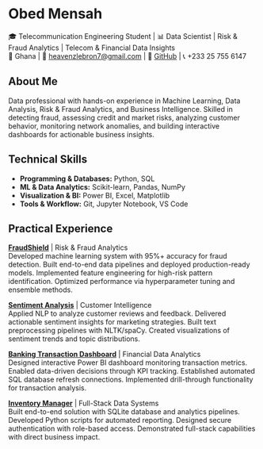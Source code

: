 # Obed Mensah  
🎓 Telecommunication Engineering Student | 📊 Data Scientist | Risk & Fraud Analytics | Telecom & Financial Data Insights  
📍 Ghana | 📧 heavenzlebron7@gmail.com | 🔗 [GitHub](https://github.com/Omensah-15) | 📞 +233 25 755 6147

## About Me  
Data professional with hands-on experience in Machine Learning, Data Analysis, Risk & Fraud Analytics, and Business Intelligence. Skilled in detecting fraud, assessing credit and market risks, analyzing customer behavior, monitoring network anomalies, and building interactive dashboards for actionable business insights.


## Technical Skills  

- **Programming & Databases:** Python, SQL  
- **ML & Data Analytics:** Scikit-learn, Pandas, NumPy  
- **Visualization & BI:** Power BI, Excel, Matplotlib  
- **Tools & Workflow:** Git, Jupyter Notebook, VS Code  


## Practical Experience

[**FraudShield**](https://github.com/Omensah-15/FraudShield) | Risk & Fraud Analytics  
Developed machine learning system with 95%+ accuracy for fraud detection. Built end-to-end data pipelines and deployed production-ready models. Implemented feature engineering for high-risk pattern identification. Optimized performance via hyperparameter tuning and ensemble methods.

[**Sentiment Analysis**](https://github.com/Omensah-15/SentimentAnalysisofCustomerFeedback) | Customer Intelligence  
Applied NLP to analyze customer reviews and feedback. Delivered actionable sentiment insights for marketing strategies. Built text preprocessing pipelines with NLTK/spaCy. Created visualizations of sentiment trends and topic distributions.

[**Banking Transaction Dashboard**](https://github.com/Omensah-15/Bank_Transcaction_Insights) | Financial Data Analytics  
Designed interactive Power BI dashboard monitoring transaction metrics. Enabled data-driven decisions through KPI tracking. Established automated SQL database refresh connections. Implemented drill-through functionality for transaction analysis.

[**Inventory Manager**](https://github.com/Omensah-15/Inventory-Manager) | Full-Stack Data Systems  
Built end-to-end solution with SQLite database and analytics pipelines. Developed Python scripts for automated reporting. Designed secure authentication with role-based access. Demonstrated full-stack capabilities with direct business impact.
